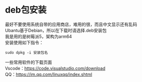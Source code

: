 # deb包安装
最好不要使用系统自带的应用商店，难用的很，而且中文显示还有乱码  
Ubantu基于Debian，所以在下载时请选择.deb安装包  
我是用的是树莓派5，架构为arm64  
安装使用如下指令：
```
sudo dpkg -i 安装包名
```
一些常用软件的下载页面  
Vscode：https://code.visualstudio.com/download  
QQ：https://im.qq.com/linuxqq/index.shtml  